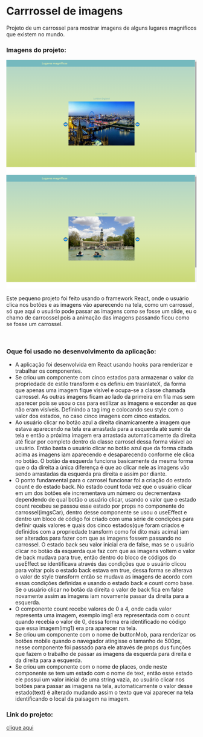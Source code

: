 # Carrrossel de imagens
Projeto de um carrossel para mostrar imagens de alguns lugares magníficos que existem no mundo.
<h3>Imagens do projeto:</h3>
<img src="https://github.com/sian19/Carrossel/blob/master/src/assets/modelo1.png">
<img src="https://github.com/sian19/Carrossel/blob/master/src/assets/modelo2.png">
<p>Este pequeno projeto foi feito usando o framework React, onde o usuário clica nos botôes e as imagens vão aparecendo na tela, como um carrossel, só que aqui o usuário pode passar as imagens como se fosse um slide, eu o chamo de carroossel pois a animação das imagens passando ficou como se fosse um carrossel.</p>
<br/>
<h3>Oque foi usado no desenvolvimento da aplicação:</h3>
<ul>
  <li>A aplicação foi desenvolvida em React usando hooks para renderizar e trabalhar os componentes.</li>
  <li>Se criou um componente com cinco estados para armazenar o valor da propriedade de estilo transform e os definiu em trasnlateX, da forma que apenas uma
imagem fique visível e ocupa-se a classe chamada carrossel. As outras imagens ficam ao lado da primeira em fila mas sem aparecer pois se usou o css para
estilizar as imagens e esconder as que não eram visíveis. Definindo a tag img e colocando seu style com o valor dos estados, no caso cinco imagens com cinco 
estados.</li>
  <li>Ao usuário clicar no botão azul a direita dinamicamente a imagem que estava aparecendo na tela era arrastada para a esquerda até sumir da tela e então a próxima
imagem era arrastada automaticamente da direita até ficar por completo dentro da classe carrosel dessa forma vísivel ao usuário. Então basta o usuário clicar no botão
azul que da forma citada acima as imagens iam aparecendo e desaparecendo conforme ele clica no botão. O botão da esquerda funciona basicamente da mesma forma que o da
direita a única diferença é que ao clicar nele as imagens vão sendo arrastadas da esquerda pra direita e assim por diante.</li>
  <li>O ponto fundamental para o carrosel funcionar foi a criação do estado count e do estado back. No estado count toda vez que o usuário clicar em um dos botões ele
incrementava um número ou decrementava dependendo de qual botão o usuário clicar, usando o valor que o estado count recebeu se passou esse estado por props no componente
do carrossel(imgsCar), dentro desse componente se usou o useEffect e dentro um bloco de código foi criado com uma série de condições para definir quais valores e quais
dos cinco estados(que foram criados e definidos com a propriedade transform como foi dito mais acima) iam ser alterados para fazer com que as imagens fossem passando no carrossel.
O estado back seu valor inicial era de false, mas se o usuário clicar no botão da esquerda que faz com que as imagens voltem o valor de back mudava para true, então dentro do 
bloco de códigos do useEffect se identificava através das condições que o usuário clicou para voltar pois o estado back estava em true, dessa forma se alterava o valor de style
transform então se mudava as imagens de acordo com essas condições definidas e  usando o estado back e count como base. Se o usuário clicar no botão da direita o valor de back
fica em false novamente assim as imagens iam novamente passar da direita para a esquerda.</li>
  <li>O componente count recebe valores de 0 a 4, onde cada valor representa uma imagem, exemplo img1 era representada com o count quando recebia o valor de 0, dessa forma era identificado
no código que essa imagem(img1) era pra aparecer na tela.</li>
  <li>Se criou um componente com o nome de buttonMob, para renderizar os botões mobile quando o navegador atingisse o tamanho de 500px, nesse componente foi passado para ele através de
props dus funções que fazem o trabalho de passar as imagens da esquerda para direita e da direita para a esquerda.</li>
  <li>Se criou um componente com o nome de places, onde neste componente se tem um estado com o nome de text, então esse estado ele possui um valor inicial de uma string vazia, ao usuário
clicar nos botões para passar as imagens na tela, automaticamente o valor desse estado(text) é alterado mudando assim o texto que vai aparecer na tela identificando o local da
paisagem na imagem.</li>
</ul>
<h3>Link do projeto:</h3>
<a href="">clique aqui<a>
